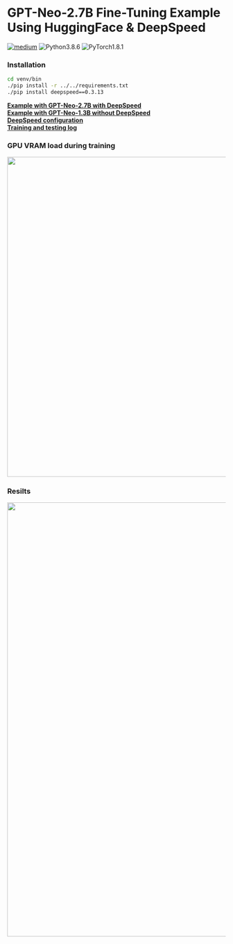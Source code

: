 # GPT-Neo-2.7B Fine-Tuning Example Using HuggingFace & DeepSpeed

[![medium](https://aleen42.github.io/badges/src/medium.svg)](https://medium.com/geekculture/fine-tune-eleutherai-gpt-neo-to-generate-netflix-movie-descriptions-in-only-47-lines-of-code-40c9b4c32475)
![Python3.8.6](https://img.shields.io/badge/Python-3.8.6-blue.svg)
![PyTorch1.8.1](https://img.shields.io/badge/PyTorch-1.8.1-yellow.svg)

### Installation
```sh
cd venv/bin
./pip install -r ../../requirements.txt 
./pip install deepspeed==0.3.13
```

[**Example with GPT-Neo-2.7B with DeepSpeed**](https://github.com/dredwardhyde/gpt-neo-fine-tuning-example/blob/main/gpt_neo_xl_deepspeed.py)  
[**Example with GPT-Neo-1.3B without DeepSpeed**](https://github.com/dredwardhyde/gpt-neo-fine-tuning-example/blob/main/gpt_neo.py)  
[**DeepSpeed configuration**](https://github.com/dredwardhyde/gpt-neo-fine-tuning-example/blob/main/ds_config.json)  
[**Training and testing log**](https://github.com/dredwardhyde/gpt-neo-fine-tuning-example/blob/main/training_and_results.txt)  
### GPU VRAM load during training
<img src="https://raw.githubusercontent.com/dredwardhyde/gpt-neo-fine-tuning-example/main/gpu.png" width="737"/>  

### Resilts  
<img src="https://raw.githubusercontent.com/dredwardhyde/gpt-neo-fine-tuning-example/main/results.png" width="1000"/>  
